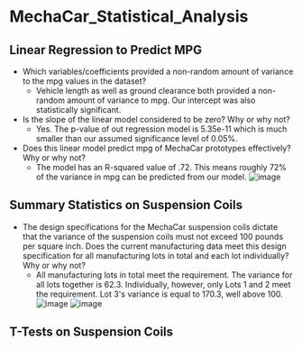 # MechaCar_Statistical_Analysis

## Linear Regression to Predict MPG
- Which variables/coefficients provided a non-random amount of variance to the mpg values in the dataset?
  - Vehicle length as well as ground clearance both provided a non-random amount of variance to mpg.  Our intercept was also statistically significant.
- Is the slope of the linear model considered to be zero? Why or why not?
  - Yes.  The p-value of out regression model is 5.35e-11 which is much smaller than our assumed significance level of 0.05%.
- Does this linear model predict mpg of MechaCar prototypes effectively? Why or why not?
  - The model has an R-squared value of .72. This means roughly 72% of the variance in mpg can be predicted from our model.
![image](https://user-images.githubusercontent.com/79211628/122586070-d15d8f80-d021-11eb-9b87-da73bcaad9fe.png)


## Summary Statistics on Suspension Coils
- The design specifications for the MechaCar suspension coils dictate that the variance of the suspension coils must not exceed 100 pounds per square inch. Does the current manufacturing data meet this design specification for all manufacturing lots in total and each lot individually? Why or why not?
  - All manufacturing lots in total meet the requirement.  The variance for all lots together is 62.3.  Individually, however, only Lots 1 and 2 meet the requirement. Lot 3's variance is equal to 170.3, well above 100.
![image](https://user-images.githubusercontent.com/79211628/122586137-e3d7c900-d021-11eb-8816-0e2bfa0cb7e4.png)
![image](https://user-images.githubusercontent.com/79211628/122586168-ee925e00-d021-11eb-9a6c-b737e8400aa8.png)


## T-Tests on Suspension Coils
